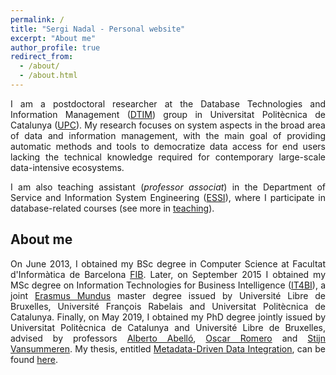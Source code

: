 ```yaml
---
permalink: /
title: "Sergi Nadal - Personal website"
excerpt: "About me"
author_profile: true
redirect_from: 
  - /about/
  - /about.html
---
```


<p align="justify">
I am a postdoctoral researcher at the Database Technologies and Information Management (<a href="http://www.essi.upc.edu/dtim/" target="_blank">DTIM</a>) group in Universitat Politècnica de Catalunya (<a href="https://www.upc.edu/en" target="_blank">UPC</a>). My research focuses on system aspects in the broad area of data and information management, with the main goal of providing automatic methods and tools to democratize data access for end users lacking the technical knowledge required for contemporary large-scale data-intensive ecosystems.
</p>

<p align="justify">
I am also teaching assistant (<i>professor associat</i>) in the Department of Service and Information System Engineering (<a href="https://www.essi.upc.edu/en?set_language=en" target="_blank">ESSI</a>), where I participate in database-related courses (see more in <a href="/teaching">teaching</a>).
</p>

## About me

<p align="justify">
On June 2013, I obtained my BSc degree in Computer Science at Facultat d'Informàtica de Barcelona <a href="https://www.fib.upc.edu/en" target="_blank">FIB</a>. Later, on September 2015 I obtained my MSc degree on Information Technologies for Business Intelligence (<a href="https://it4bi.ulb.ac.be/it4bi/" target="_blank">IT4BI</a>), a joint <a href="https://ec.europa.eu/programmes/erasmus-plus/opportunities/individuals/students/erasmus-mundus-joint-master-degrees_en" target="_blank">Erasmus Mundus</a> master degree issued by Université Libre de Bruxelles, Université François Rabelais and Universitat Politècnica de Catalunya. Finally, on May 2019, I obtained my PhD degree jointly issued by Universitat Politècnica de Catalunya and Université Libre de Bruxelles, advised by professors <a href="http://www.essi.upc.edu/~aabello" target="_blank">Alberto Abelló</a>, <a href="http://www.essi.upc.edu/~oromero" target="_blank">Oscar Romero</a> and <a href="http://cs.ulb.ac.be/members/stijn/index.html" target="_blank">Stijn Vansummeren</a>. My thesis, entitled <u>Metadata-Driven Data Integration</u>, can be found <a href="files/SergiNadal_PhD-Final.pdf" target="_blank">here</a>.
</p>